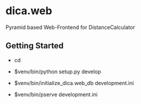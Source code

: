 dica.web
========

Pyramid based Web-Frontend for DistanceCalculator


Getting Started
---------------

- cd <directory containing this file>

- $venv/bin/python setup.py develop

- $venv/bin/initialize_dica.web_db development.ini

- $venv/bin/pserve development.ini
